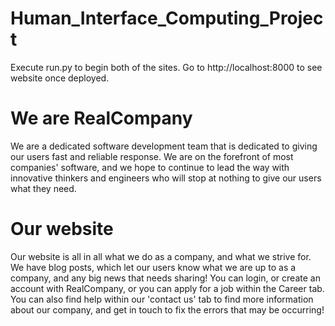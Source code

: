 # Human_Interface_Computing_Project

Execute run.py to begin both of the sites.
Go to http://localhost:8000 to see website once deployed.

# We are RealCompany
We are a dedicated software development team that is dedicated to giving our users fast and reliable response. We are on the forefront of most companies' software, and we hope to continue to lead the way with innovative thinkers and engineers who will stop at nothing to give our users what they need.

# Our website
Our website is all in all what we do as a company, and what we strive for. We have blog posts, which let our users know what we are up to as a company, and any big news that needs sharing!
You can login, or create an account with RealCompany, or you can apply for a job within the Career tab.
You can also find help within our 'contact us' tab to find more information about our company, and get in touch to fix the errors that may be occurring!
